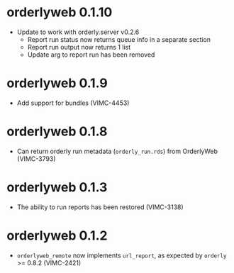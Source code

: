 # orderlyweb 0.1.10

* Update to work with orderly.server v0.2.6
   * Report run status now returns queue info in a separate section
   * Report run output now returns 1 list
   * Update arg to report run has been removed

# orderlyweb 0.1.9

* Add support for bundles (VIMC-4453)

# orderlyweb 0.1.8

* Can return orderly run metadata (`orderly_run.rds`) from OrderlyWeb (VIMC-3793)

# orderlyweb 0.1.3

* The ability to run reports has been restored (VIMC-3138)

# orderlyweb 0.1.2

* `orderlyweb_remote` now implements `url_report`, as expected by `orderly` >= 0.8.2 (VIMC-2421)
